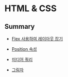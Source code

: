 # HTML & CSS

## Summary

* [Flex 사용하여 레이아웃 잡기](Flex.md)

* [Position 속성](Position.md)

* [미디어 쿼리](MediaQuery.md)

* [그림자](BoxShadow.md)
